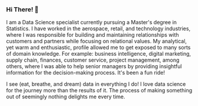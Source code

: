 ### Hi There! :slightly_smiling_face:

<p>I am a Data Science specialist currently pursuing a Master's degree in Statistics. I have worked in the aerospace, retail, and technology industries, where I was responsible for building and maintaining relationships with customers and partners while focusing on relational values. My analytical, yet warm and enthusiastic, profile allowed me to get exposed to many sorts of domain knowledge. For example: business intelligence, digital marketing, supply chain, finances, customer service, project management, among others, where I was able to help senior managers by providing insightful information for the decision-making process. It's been a fun ride!</p>

<p>I see (eat, breathe, and dream) data in everything I do! I love data science for the journey more than the results of it. The process of making something out of seemingly nothing delights me every time.</p>

<!--
**paulaeveling/paulaeveling** is a ✨ _special_ ✨ repository because its `README.md` (this file) appears on your GitHub profile.
-->
